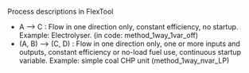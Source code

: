 Process descriptions in FlexTool
- A --> C  : Flow in one direction only, constant efficiency, no startup. Example: Electrolyser. (in code: method_1way_1var_off)
- (A, B) --> (C, D)  : Flow in one direction only, one or more inputs and outputs, constant efficiency or no-load fuel use, continuous startup variable. Example: simple coal CHP unit (method_1way_nvar_LP) 

